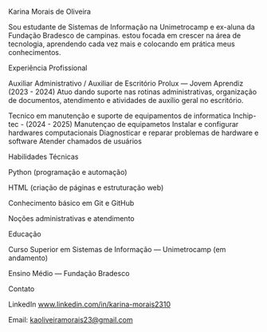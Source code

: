 

Karina Morais de Oliveira



Sou estudante de Sistemas de Informação na Unimetrocamp e ex-aluna da Fundação Bradesco de campinas. estou focada em crescer na área de tecnologia, aprendendo cada vez mais e colocando em prática meus conhecimentos.

Experiência Profissional

Auxiliar Administrativo / Auxiliar de Escritório
Prolux — Jovem Aprendiz (2023 - 2024)
Atuo dando suporte nas rotinas administrativas, organização de documentos, atendimento e atividades de auxílio geral no escritório.

Tecnico em manutenção e suporte de equipamentos de informatica
Inchip-tec - (2024 - 2025)
Manutençao de equipametos 
Instalar e configurar hardwares computacionais 
Diagnosticar e reparar problemas de hardware e software 
Atender chamados de usuários
 

Habilidades Técnicas

Python (programação e automação)

HTML (criação de páginas e estruturação web)

Conhecimento básico em Git e GitHub

Noções administrativas e atendimento


Educação

Curso Superior em Sistemas de Informação — Unimetrocamp (em andamento)

Ensino Médio — Fundação Bradesco


Contato

LinkedIn  www.linkedin.com/in/karina-morais2310



Email: kaoliveiramorais23@gmail.com



